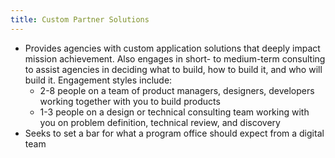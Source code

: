 ```yaml
---
title: Custom Partner Solutions 
---
```


 - Provides agencies with custom application solutions that deeply impact mission achievement. Also engages in short- to medium-term consulting to assist agencies in deciding what to build, how to build it, and who will build it.
Engagement styles include:
   - 2-8 people on a team of product managers, designers, developers working together with you to build products
   - 1-3 people on a design or technical consulting team working with you on problem definition, technical review, and discovery
 - Seeks to set a bar for what a program office should expect from a digital team
